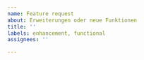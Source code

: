 ```yaml
---
name: Feature request
about: Erweiterungen oder neue Funktionen
title: ''
labels: enhancement, functional
assignees: ''

---
```



